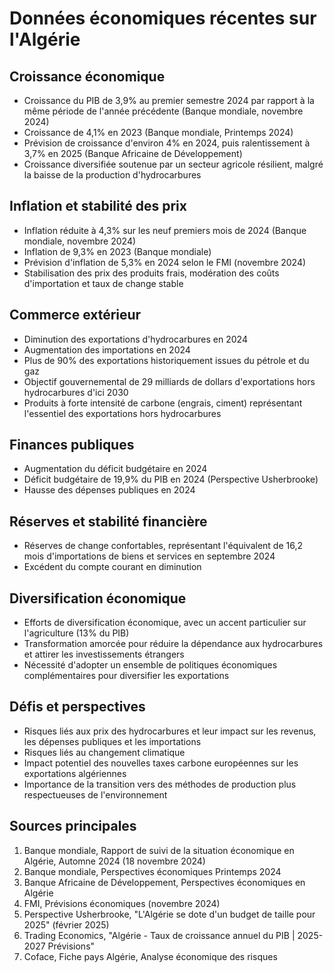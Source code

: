 # Données économiques récentes sur l'Algérie

## Croissance économique

- Croissance du PIB de 3,9% au premier semestre 2024 par rapport à la même période de l'année précédente (Banque mondiale, novembre 2024)
- Croissance de 4,1% en 2023 (Banque mondiale, Printemps 2024)
- Prévision de croissance d'environ 4% en 2024, puis ralentissement à 3,7% en 2025 (Banque Africaine de Développement)
- Croissance diversifiée soutenue par un secteur agricole résilient, malgré la baisse de la production d'hydrocarbures

## Inflation et stabilité des prix

- Inflation réduite à 4,3% sur les neuf premiers mois de 2024 (Banque mondiale, novembre 2024)
- Inflation de 9,3% en 2023 (Banque mondiale)
- Prévision d'inflation de 5,3% en 2024 selon le FMI (novembre 2024)
- Stabilisation des prix des produits frais, modération des coûts d'importation et taux de change stable

## Commerce extérieur

- Diminution des exportations d'hydrocarbures en 2024
- Augmentation des importations en 2024
- Plus de 90% des exportations historiquement issues du pétrole et du gaz
- Objectif gouvernemental de 29 milliards de dollars d'exportations hors hydrocarbures d'ici 2030
- Produits à forte intensité de carbone (engrais, ciment) représentant l'essentiel des exportations hors hydrocarbures

## Finances publiques

- Augmentation du déficit budgétaire en 2024
- Déficit budgétaire de 19,9% du PIB en 2024 (Perspective Usherbrooke)
- Hausse des dépenses publiques en 2024

## Réserves et stabilité financière

- Réserves de change confortables, représentant l'équivalent de 16,2 mois d'importations de biens et services en septembre 2024
- Excédent du compte courant en diminution

## Diversification économique

- Efforts de diversification économique, avec un accent particulier sur l'agriculture (13% du PIB)
- Transformation amorcée pour réduire la dépendance aux hydrocarbures et attirer les investissements étrangers
- Nécessité d'adopter un ensemble de politiques économiques complémentaires pour diversifier les exportations

## Défis et perspectives

- Risques liés aux prix des hydrocarbures et leur impact sur les revenus, les dépenses publiques et les importations
- Risques liés au changement climatique
- Impact potentiel des nouvelles taxes carbone européennes sur les exportations algériennes
- Importance de la transition vers des méthodes de production plus respectueuses de l'environnement

## Sources principales

1. Banque mondiale, Rapport de suivi de la situation économique en Algérie, Automne 2024 (18 novembre 2024)
2. Banque mondiale, Perspectives économiques Printemps 2024
3. Banque Africaine de Développement, Perspectives économiques en Algérie
4. FMI, Prévisions économiques (novembre 2024)
5. Perspective Usherbrooke, "L'Algérie se dote d'un budget de taille pour 2025" (février 2025)
6. Trading Economics, "Algérie - Taux de croissance annuel du PIB | 2025-2027 Prévisions"
7. Coface, Fiche pays Algérie, Analyse économique des risques
